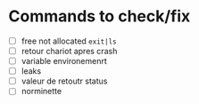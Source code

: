 # Commands to check/fix
- [ ] free not allocated `exit|ls`
- [ ] retour chariot apres crash
- [ ] variable environemenrt
- [ ] leaks
- [ ] valeur de retoutr status
- [ ] norminette